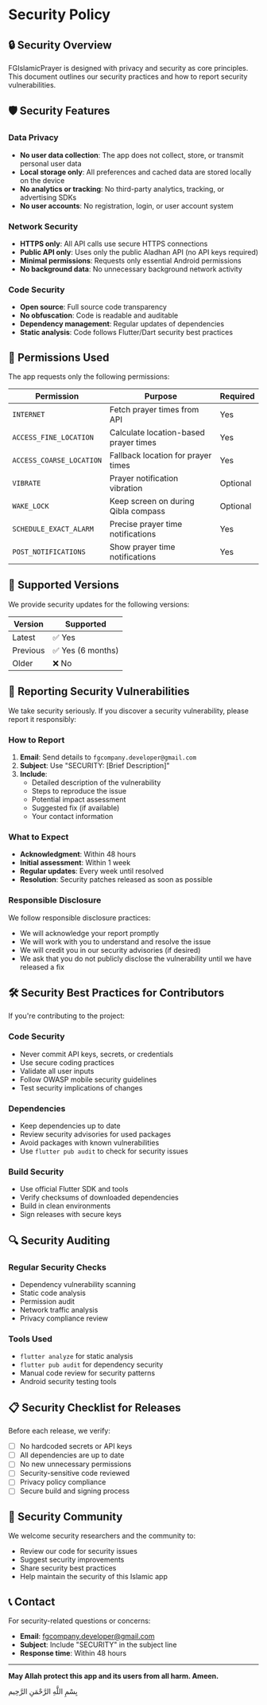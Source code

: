 # Security Policy

## 🔒 Security Overview

FGIslamicPrayer is designed with privacy and security as core principles. This document outlines our security practices and how to report security vulnerabilities.

## 🛡️ Security Features

### Data Privacy
- **No user data collection**: The app does not collect, store, or transmit personal user data
- **Local storage only**: All preferences and cached data are stored locally on the device
- **No analytics or tracking**: No third-party analytics, tracking, or advertising SDKs
- **No user accounts**: No registration, login, or user account system

### Network Security
- **HTTPS only**: All API calls use secure HTTPS connections
- **Public API only**: Uses only the public Aladhan API (no API keys required)
- **Minimal permissions**: Requests only essential Android permissions
- **No background data**: No unnecessary background network activity

### Code Security
- **Open source**: Full source code transparency
- **No obfuscation**: Code is readable and auditable
- **Dependency management**: Regular updates of dependencies
- **Static analysis**: Code follows Flutter/Dart security best practices

## 📱 Permissions Used

The app requests only the following permissions:

| Permission | Purpose | Required |
|------------|---------|----------|
| `INTERNET` | Fetch prayer times from API | Yes |
| `ACCESS_FINE_LOCATION` | Calculate location-based prayer times | Yes |
| `ACCESS_COARSE_LOCATION` | Fallback location for prayer times | Yes |
| `VIBRATE` | Prayer notification vibration | Optional |
| `WAKE_LOCK` | Keep screen on during Qibla compass | Optional |
| `SCHEDULE_EXACT_ALARM` | Precise prayer time notifications | Yes |
| `POST_NOTIFICATIONS` | Show prayer time notifications | Yes |

## 🔐 Supported Versions

We provide security updates for the following versions:

| Version | Supported          |
| ------- | ------------------ |
| Latest  | ✅ Yes             |
| Previous| ✅ Yes (6 months)  |
| Older   | ❌ No              |

## 🚨 Reporting Security Vulnerabilities

We take security seriously. If you discover a security vulnerability, please report it responsibly:

### How to Report

1. **Email**: Send details to `fgcompany.developer@gmail.com`
2. **Subject**: Use "SECURITY: [Brief Description]"
3. **Include**:
   - Detailed description of the vulnerability
   - Steps to reproduce the issue
   - Potential impact assessment
   - Suggested fix (if available)
   - Your contact information

### What to Expect

- **Acknowledgment**: Within 48 hours
- **Initial assessment**: Within 1 week
- **Regular updates**: Every week until resolved
- **Resolution**: Security patches released as soon as possible

### Responsible Disclosure

We follow responsible disclosure practices:

- We will acknowledge your report promptly
- We will work with you to understand and resolve the issue
- We will credit you in our security advisories (if desired)
- We ask that you do not publicly disclose the vulnerability until we have released a fix

## 🛠️ Security Best Practices for Contributors

If you're contributing to the project:

### Code Security
- Never commit API keys, secrets, or credentials
- Use secure coding practices
- Validate all user inputs
- Follow OWASP mobile security guidelines
- Test security implications of changes

### Dependencies
- Keep dependencies up to date
- Review security advisories for used packages
- Avoid packages with known vulnerabilities
- Use `flutter pub audit` to check for security issues

### Build Security
- Use official Flutter SDK and tools
- Verify checksums of downloaded dependencies
- Build in clean environments
- Sign releases with secure keys

## 🔍 Security Auditing

### Regular Security Checks
- Dependency vulnerability scanning
- Static code analysis
- Permission audit
- Network traffic analysis
- Privacy compliance review

### Tools Used
- `flutter analyze` for static analysis
- `flutter pub audit` for dependency security
- Manual code review for security patterns
- Android security testing tools

## 📋 Security Checklist for Releases

Before each release, we verify:

- [ ] No hardcoded secrets or API keys
- [ ] All dependencies are up to date
- [ ] No new unnecessary permissions
- [ ] Security-sensitive code reviewed
- [ ] Privacy policy compliance
- [ ] Secure build and signing process

## 🤝 Security Community

We welcome security researchers and the community to:

- Review our code for security issues
- Suggest security improvements
- Share security best practices
- Help maintain the security of this Islamic app

## 📞 Contact

For security-related questions or concerns:

- **Email**: fgcompany.developer@gmail.com
- **Subject**: Include "SECURITY" in the subject line
- **Response time**: Within 48 hours

---

**May Allah protect this app and its users from all harm. Ameen.**

بِسْمِ اللَّهِ الرَّحْمَنِ الرَّحِيم
